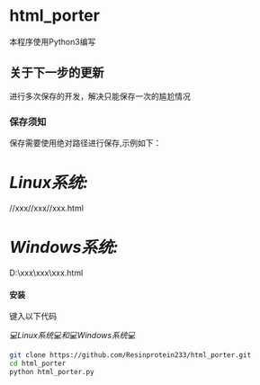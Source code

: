 # html_porter
本程序使用Python3编写

## 关于下一步的更新
进行多次保存的开发，解决只能保存一次的尴尬情况

### 保存须知
保存需要使用绝对路径进行保存,示例如下：
# *Linux系统:*
//xxx//xxx//xxx.html
# *Windows系统:*
D:\\xxx\\xxx\\xxx.html

#### 安装
键入以下代码


*💻Linux系统💻*和*💻Windows系统💻*

```bash
git clone https://github.com/Resinprotein233/html_porter.git
cd html_porter
python html_porter.py
```
